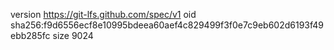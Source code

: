 version https://git-lfs.github.com/spec/v1
oid sha256:f9d6556ecf8e10995bdeea60aef4c829499f3f0e7c9eb602d6193f49ebb285fc
size 9024
